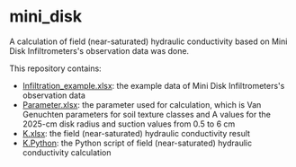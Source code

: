 # mini_disk
A calculation of field (near-saturated) hydraulic conductivity based on Mini Disk Infiltrometers's observation data was done. 

This repository contains:

- [Infiltration_example.xlsx](./Infiltration_example.xlsx): the example data of Mini Disk Infiltrometers's observation data
- [Parameter.xlsx](./Parameter.xlsx): the parameter used for calculation, which is Van Genuchten parameters for soil texture classes and A values for the 2025-cm disk radius and suction values from 0.5 to 6 cm
- [K.xlsx](./K.xlsx): the field (near-saturated) hydraulic conductivity result
- [K.Python](./K_example.ipynb): the Python script of field (near-saturated) hydraulic conductivity calculation
